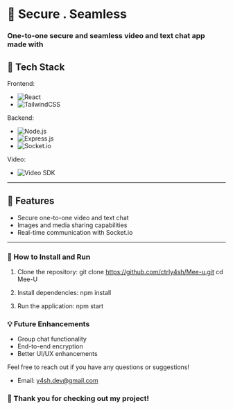 

# 📱 Secure . Seamless

### One-to-one secure and seamless video and text chat app made with

## 🔧 Tech Stack

Frontend:

- ![React](https://img.shields.io/badge/React-20232A?style=for-the-badge&logo=react&logoColor=61DAFB) 
- ![TailwindCSS](https://img.shields.io/badge/Tailwind_CSS-38B2AC?style=for-the-badge&logo=tailwind-css&logoColor=white)  

 Backend: 

- ![Node.js](https://img.shields.io/badge/Node.js-43853D?style=for-the-badge&logo=node.js&logoColor=white)
- ![Express.js](https://img.shields.io/badge/Express.js-000000?style=for-the-badge&logo=express&logoColor=white)
- ![Socket.io](https://img.shields.io/badge/Socket.io-010101?style=for-the-badge&logo=socket.io&logoColor=white) 

 Video: 

- ![Video SDK](https://img.shields.io/badge/Video_SDK-FF5722?style=for-the-badge&logo=video&logoColor=white) 
---

## 📸 Features

- Secure one-to-one video and text chat
- Images and media sharing capabilities
- Real-time communication with Socket.io

---

### 📂 How to Install and Run

1.  Clone the repository: 
   git clone https://github.com/ctrly4sh/Mee-u.git
   cd Mee-U
    

2.  Install dependencies: 
   npm install
    

3.  Run the application: 
   npm start
    

### 💡 Future Enhancements

- Group chat functionality
- End-to-end encryption
- Better UI/UX enhancements

Feel free to reach out if you have any questions or suggestions!

-  Email:  [y4sh.dev@gmail.com](mailto:y4sh.dev@gmail.com)

### 🎉 Thank you for checking out my project!


